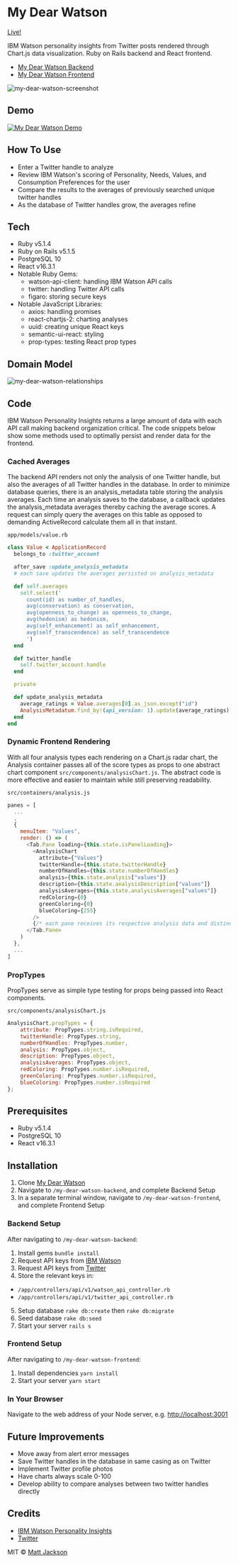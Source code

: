 # My Dear Watson

[Live!](https://matjack9.github.io/my-dear-watson-frontend/)

IBM Watson personality insights from Twitter posts rendered through Chart.js data visualization. Ruby on Rails backend and React frontend.

* [My Dear Watson Backend](https://github.com/matjack9/my-dear-watson-backend)
* [My Dear Watson Frontend](https://github.com/matjack9/my-dear-watson-frontend)

![my-dear-watson-screenshot](https://github.com/matjack9/my-dear-watson/blob/master/my-dear-watson-screenshot.png)

## Demo

[![My Dear Watson Demo](http://img.youtube.com/vi/GuJkazq79xg/0.jpg)](https://youtu.be/GuJkazq79xg)

## How To Use

* Enter a Twitter handle to analyze
* Review IBM Watson's scoring of Personality, Needs, Values, and Consumption Preferences for the user
* Compare the results to the averages of previously searched unique twitter handles
* As the database of Twitter handles grow, the averages refine

## Tech

* Ruby v5.1.4
* Ruby on Rails v5.1.5
* PostgreSQL 10
* React v16.3.1
* Notable Ruby Gems:
  * watson-api-client: handling IBM Watson API calls
  * twitter: handling Twitter API calls
  * figaro: storing secure keys
* Notable JavaScript Libraries:
  * axios: handling promises
  * react-chartjs-2: charting analyses
  * uuid: creating unique React keys
  * semantic-ui-react: styling
  * prop-types: testing React prop types

## Domain Model

![my-dear-watson-relationships](https://github.com/matjack9/my-dear-watson/blob/master/my-dear-watson-relationships.png)

## Code

IBM Watson Personality Insights returns a large amount of data with each API call making backend organization critical. The code snippets below show some methods used to optimally persist and render data for the frontend.

### Cached Averages

The backend API renders not only the analysis of one Twitter handle, but also the averages of all Twitter handles in the database. In order to minimize database queries, there is an analysis_metadata table storing the analysis averages. Each time an analysis saves to the database, a callback updates the analysis_metadata averages thereby caching the average scores. A request can simply query the averages on this table as opposed to demanding ActiveRecord calculate them all in that instant.

`app/models/value.rb`

```Ruby
class Value < ApplicationRecord
  belongs_to :twitter_account

  after_save :update_analysis_metadata
  # each save updates the averages persisted on analysis_metadata

  def self.averages
    self.select('
      count(id) as number_of_handles,
      avg(conservation) as conservation,
      avg(openness_to_change) as openness_to_change,
      avg(hedonism) as hedonism,
      avg(self_enhancement) as self_enhancement,
      avg(self_transcendence) as self_transcendence
      ')
  end

  def twitter_handle
    self.twitter_account.handle
  end

  private

  def update_analysis_metadata
    average_ratings = Value.averages[0].as_json.except("id")
    AnalysisMetadatum.find_by!(api_version: 1).update(average_ratings)
  end
end
```

### Dynamic Frontend Rendering

With all four analysis types each rendering on a Chart.js radar chart, the Analysis container passes all of the score types as props to one abstract chart component `src/components/analysisChart.js`. The abstract code is more effective and easier to maintain while still preserving readability.

`src/containers/analysis.js`

```JavaScript
panes = [
  ...
  ,
  {
    menuItem: "Values",
    render: () => (
      <Tab.Pane loading={this.state.isPanelLoading}>
        <AnalysisChart
          attribute={"Values"}
          twitterHandle={this.state.twitterHandle}
          numberOfHandles={this.state.numberOfHandles}
          analysis={this.state.analysis["values"]}
          description={this.state.analysisDescription["values"]}
          analysisAverages={this.state.analysisAverages["values"]}
          redColoring={0}
          greenColoring={0}
          blueColoring={255}
        />
        {/* each pane receives its respective analysis data and distinct styling as props from the container */}
      </Tab.Pane>
    )
  },
  ...
]
```

### PropTypes

PropTypes serve as simple type testing for props being passed into React components.

`src/components/analysisChart.js`

```JavaScript
AnalysisChart.propTypes = {
	attribute: PropTypes.string.isRequired,
	twitterHandle: PropTypes.string,
	numberOfHandles: PropTypes.number,
	analysis: PropTypes.object,
	description: PropTypes.object,
	analysisAverages: PropTypes.object,
	redColoring: PropTypes.number.isRequired,
	greenColoring: PropTypes.number.isRequired,
	blueColoring: PropTypes.number.isRequired
};
```

## Prerequisites

* Ruby v5.1.4
* PostgreSQL 10
* React v16.3.1

## Installation

1.  Clone [My Dear Watson](https://github.com/matjack9/my-dear-watson)
2.  Navigate to `/my-dear-watson-backend`, and complete Backend Setup
3.  In a separate terminal window, navigate to `/my-dear-watson-frontend`, and complete Frontend Setup

### Backend Setup

After navigating to `/my-dear-watson-backend`:

1.  Install gems `bundle install`
2.  Request API keys from [IBM Watson](https://console.bluemix.net/registration/?target=%2Fdeveloper%2Fwatson%2Fcreate-project%3Fservices%3Dpersonality_insights%26hideTours%3Dtrue&cm_mmc%3DOSocial_Tumblr-_-Watson%2BCore_Watson%2BCore%2B-%2BPlatform-_-WW_WW-_-wdc-ref%26cm_mmc%3DOSocial_Tumblr-_-Watson%2BCore_Watson%2BCore%2B-%2BPlatform-_-WW_WW-_-wdc-ref%26cm_mmca1%3D000000OF%26cm_mmca2%3D10000409)
3.  Request API keys from [Twitter](https://developer.twitter.com/)
4.  Store the relevant keys in:

* `/app/controllers/api/v1/watson_api_controller.rb`
* `/app/controllers/api/v1/twitter_api_controller.rb`

5.  Setup database `rake db:create` then `rake db:migrate`
6.  Seed database `rake db:seed`
7.  Start your server `rails s`

### Frontend Setup

After navigating to `/my-dear-watson-frontend`:

1.  Install dependencies `yarn install`
2.  Start your server `yarn start`

### In Your Browser

Navigate to the web address of your Node server, e.g. [http://localhost:3001](http://localhost:3001)

## Future Improvements

* Move away from alert error messages
* Save Twitter handles in the database in same casing as on Twitter
* Implement Twitter profile photos
* Have charts always scale 0-100
* Develop ability to compare analyses between two twitter handles directly

## Credits

* [IBM Watson Personality Insights](https://www.ibm.com/watson/services/personality-insights/)
* [Twitter](https://twitter.com/)

MIT © [Matt Jackson](https://www.linkedin.com/in/matjack/)
